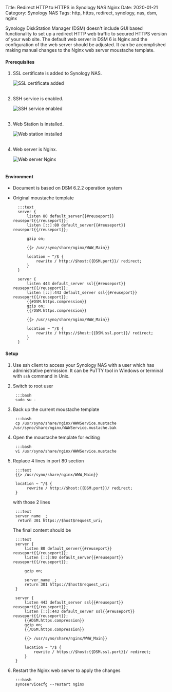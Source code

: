 Title: Redirect HTTP to HTTPS in Synology NAS Nginx
Date: 2020-01-21
Category: Synology NAS
Tags: http, https, redirect, synology, nas, dsm, nginx

Synology DiskStation Manager (DSM) doesn't include GUI based functionality to set up a redirect HTTP web traffic to secured HTTPS version of your web site. The default web server in DSM 6 is Nginx and the configuration of the web server should be adjusted. It can be accomplished making manual changes to the Nginx web server moustache template.

#### Prerequisites

1. SSL certificate is added to Synology NAS.

    ![SSL certificate added]({static}/images/redirect-http-to-htpps-in-synology-nas-nginx/control-panel-certificate.png)</br></br>

2. SSH service is enabled.

    ![SSH service enabled]({static}/images/redirect-http-to-htpps-in-synology-nas-nginx/control-panel-terminal.png)</br></br>

3. Web Station is installed.

    ![Web station installed]({static}/images/redirect-http-to-htpps-in-synology-nas-nginx/web-station-installed.png)</br></br>

4. Web server is Nginx.

    ![Web server Nginx]({static}/images/redirect-http-to-htpps-in-synology-nas-nginx/web-server-nginx.png)</br></br>

#### Environment

* Document is based on DSM 6.2.2 operation system
* Original moustache template  

        :::text
        server {
            listen 80 default_server{{#reuseport}} reuseport{{/reuseport}};
            listen [::]:80 default_server{{#reuseport}} reuseport{{/reuseport}};

            gzip on;

            {{> /usr/syno/share/nginx/WWW_Main}}

            location ~ ^/$ {
                rewrite / http://$host:{{DSM.port}}/ redirect;
            }
        }

        server {
            listen 443 default_server ssl{{#reuseport}} reuseport{{/reuseport}};
            listen [::]:443 default_server ssl{{#reuseport}} reuseport{{/reuseport}};
            {{#DSM.https.compression}}
            gzip on;
            {{/DSM.https.compression}}

            {{> /usr/syno/share/nginx/WWW_Main}}

            location ~ ^/$ {
                rewrite / https://$host:{{DSM.ssl.port}}/ redirect;
            }
        }

#### Setup

1. Use ssh client to access your Synology NAS with a user which has administrative permission. It can be PuTTY tool in Windows or terminal with `ssh` command in Unix. 

2. Switch to root user

        :::bash
        sudo su -

3. Back up the current moustache template

        :::bash
        cp /usr/syno/share/nginx/WWWService.mustache /usr/syno/share/nginx/WWWService.mustache.bak

4. Open the moustache template for editing

        :::bash
        vi /usr/syno/share/nginx/WWWService.mustache

5. Replace 4 lines in port 80 section

        :::text
        {{> /usr/syno/share/nginx/WWW_Main}}

        location ~ ^/$ {
             rewrite / http://$host:{{DSM.port}}/ redirect;
        }

    with those 2 lines

        :::text
        server_name _;
         return 301 https://$host$request_uri;

    The final content should be

        :::text
        server {
            listen 80 default_server{{#reuseport}} reuseport{{/reuseport}};
            listen [::]:80 default_server{{#reuseport}} reuseport{{/reuseport}};

            gzip on;

            server_name _;
            return 301 https://$host$request_uri;
        }

        server {
            listen 443 default_server ssl{{#reuseport}} reuseport{{/reuseport}};
            listen [::]:443 default_server ssl{{#reuseport}} reuseport{{/reuseport}};
            {{#DSM.https.compression}}
            gzip on;
            {{/DSM.https.compression}}

            {{> /usr/syno/share/nginx/WWW_Main}}

            location ~ ^/$ {
                rewrite / https://$host:{{DSM.ssl.port}}/ redirect;
            }
        }

6. Restart the Nginx web server to apply the changes

        :::bash
        synoservicecfg --restart nginx


